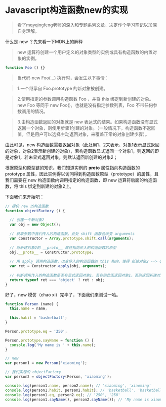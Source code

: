 # Javascript构造函数new的实现

> 看了mqyqingfeng老师的深入和专题系列文章，决定作个学习笔记以加深自身理解。

什么是 new ？先来看一下MDN上的解释

> new 运算符创建一个用户定义的对象类型的实例或具有构造函数的内置对象的实例。

```js
function Foo () {}
```

> 当代码 new Foo(...) 执行时，会发生以下事情：

> 1.一个继承自 Foo.prototype 的新对象被创建。

> 2.使用指定的参数调用构造函数 Foo ，并将 this 绑定到新创建的对象。new Foo 等同于 new Foo()，也就是没有指定参数列表，Foo 不带任何参数调用的情况。

> 3.由构造函数返回的对象就是 new 表达式的结果。如果构造函数没有显式返回一个对象，则使用步骤1创建的对象。（一般情况下，构造函数不返回值，但是用户可以选择主动返回对象，来覆盖正常的对象创建步骤）。


由此可见，new 构造函数需要返回对象（此处用1，2来表示，对象1表示显式返回的对象，对象2表示新创建的对象），若构造函数显式返回一个对象1，则返回的即是对象1，若未显式返回对象，则默认返回新创建的对象2；

根据原型和原型链的知识，我们知道实例的 __proto__ 属性指向构造函数的 prototype 属性，因此实例得以访问得到构造函数原型（prototype）的属性，且我们需要在 new 构造函数内调用指定的构造函数，即 new 运算符后面的构造函数，将 this 绑定到新建的对象2上。

下面我们来开始吧：

```js
// 模仿 new 的构造函数
function objectFactory () {
  
  // 创建一个新对象2
  var obj = new Object();
  
  // 获取参数中我们传入的构造函数，此处 shift 函数会改变 arguments
  var Constructor = Array.prototype.shift.call(arguments);
  
  // 将新建对象2的 __proto__ 属性指向传入的构造函数的原型
  obj.__proto__ = Constructor.prototype;
  
  // 用 apply 调用构造函数，改变传入的构造函数的 this 指向，使得 新建对象2 --> obj 可以访问构造函数的属性
  var ret = Constructor.apply(obj, arguments);
  
  // 判断调用传入的构造函数是否有显式返回对象1，若有则此函返回对象1，否则返回新建对象2 --> obj
  return typeof ret === 'object' ? ret : obj;
}
```

好了，new 模仿（chao xi）完毕了，下面我们来测试一哈。

``` js
function Person (name) {
  this.name = name;
  
  this.habit = 'basketball';
}

Person.prototype.eq = '250';

Person.prototype.sayName = function () {
  console.log('My name is ' + this.name);
}

// new 
var person1 = new Person('xiaoming');

// 我们实现的 objectFactory
var person2 = objectFactory(Person, 'xiaoming');

console.log(person1.name, person2.name); // 'xiaoming', 'xiaoming'
console.log(person1.habit, person2.habit); // 'basketball', 'basketball'
console.log(person1.eq, person2.eq); // '250', '250'
console.log(person1.sayName(), person2.sayName()); // 'My name is xiaoming', 'My name is xiaoming'

```


